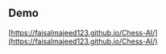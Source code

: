 ## Demo

[https://faisalmajeed123.github.io/Chess-AI/](https://faisalmajeed123.github.io/Chess-AI/)
